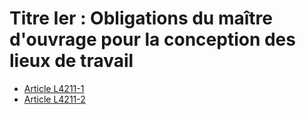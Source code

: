 # Titre Ier : Obligations du maître d'ouvrage pour la conception des lieux de travail  

* [Article L4211-1](./LEGIARTI000006903194.md)
* [Article L4211-2](./LEGIARTI000006903195.md)
